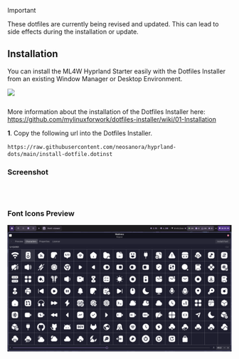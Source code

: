 > [!IMPORTANT]
> These dotfiles are currently being revised and updated. This can lead to side effects during the installation or update.

## Installation

You can install the ML4W Hyprland Starter easily with the Dotfiles Installer from an existing Window Manager or Desktop Environment.

<a href="https://mylinuxforwork.github.io/dotfiles-installer/" target="_blank"><img src="https://mylinuxforwork.github.io/dotfiles-installer/dotfiles-installer-badge.png" style="border:0;margin-bottom:10px"></a>

More information about the installation of the Dotfiles Installer here: https://github.com/mylinuxforwork/dotfiles-installer/wiki/01-Installation

**1**. Copy the following url into the Dotfiles Installer.

```
https://raw.githubusercontent.com/neosanora/hyprland-dots/main/install-dotfile.dotinst
```


### Screenshot

<!-- ![First Preview](https://raw.githubusercontent.com/UnFunnyGuy/hyprland-dots/main/screenshots/current_bar.png) -->

<br/>
<br/>

### Font Icons Preview
![Icons Preview](https://raw.githubusercontent.com/neosanora/hyprland-dots/main/screenshots/icons.png)


